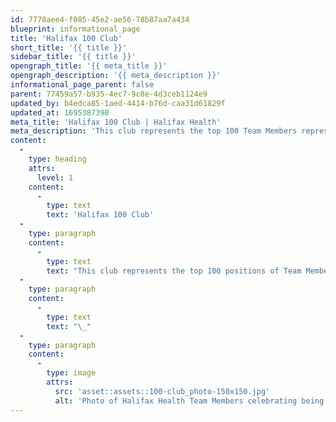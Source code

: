 ```yaml
---
id: 7778aee4-f085-45e2-ae56-78b87aa7a434
blueprint: informational_page
title: 'Halifax 100 Club'
short_title: '{{ title }}'
sidebar_title: '{{ title }}'
opengraph_title: '{{ meta_title }}'
opengraph_description: '{{ meta_description }}'
informational_page_parent: false
parent: 77459a57-b935-4ec7-9c8e-4d3ceb1124e9
updated_by: b4edca85-1aed-4414-b76d-caa31d61829f
updated_at: 1695387390
meta_title: 'Halifax 100 Club | Halifax Health'
meta_description: 'This club represents the top 100 Team Members representing the greatest length of service to Halifax Health.'
content:
  -
    type: heading
    attrs:
      level: 1
    content:
      -
        type: text
        text: 'Halifax 100 Club'
  -
    type: paragraph
    content:
      -
        type: text
        text: "This club represents the top 100 positions of Team Members representing the greatest length of service to Halifax Health. All of the current members have 30+\_ years of representing Halifax Health. There is an Annual Induction ceremony where new members are welcomed into the club and they receive a gift, prizes and a special breakfast celebration.\_"
  -
    type: paragraph
    content:
      -
        type: text
        text: "\_"
  -
    type: paragraph
    content:
      -
        type: image
        attrs:
          src: 'asset::assets::100-club_photo-150x150.jpg'
          alt: 'Photo of Halifax Health Team Members celebrating being the 100 club'
---
```

